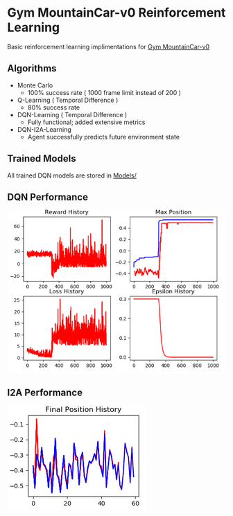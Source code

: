 # Gym MountainCar-v0 Reinforcement Learning
Basic reinforcement learning implimentations for [Gym MountainCar-v0](https://github.com/openai/gym/wiki/MountainCar-v0)
## Algorithms
- Monte Carlo
  - 100% success rate ( 1000 frame limit instead of 200 )
- Q-Learning ( Temporal Difference )
  - 80% success rate
- DQN-Learning ( Temporal Difference )
  - Fully functional; added extensive metrics
- DQN-I2A-Learning
  - Agent successfully predicts future environment state

## Trained Models
All trained DQN models are stored in [Models/](https://github.com/iamPres/mountain-car-RL/tree/DQN-learning/Models)

## DQN Performance
![GitHub Logo](/Figure_2.png)
## I2A Performance
![GitHub Logo](/Figure_3.png)
